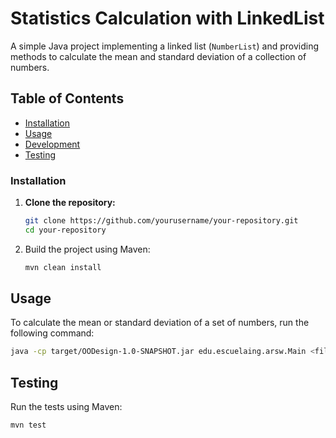 # Statistics Calculation with LinkedList

A simple Java project implementing a linked list (`NumberList`) and providing methods to calculate the mean and standard deviation of a collection of numbers.

## Table of Contents

- [Installation](#installation)
- [Usage](#usage)
- [Development](#development)
- [Testing](#testing)

### Installation

1. **Clone the repository:**
   ```bash
   git clone https://github.com/yourusername/your-repository.git
   cd your-repository
   ```
2. Build the project using Maven:
    ```bash
    mvn clean install
    ```
## Usage

To calculate the mean or standard deviation of a set of numbers, run the following command:

```bash
java -cp target/OODesign-1.0-SNAPSHOT.jar edu.escuelaing.arsw.Main <file>
```

## Testing

Run the tests using Maven:
```bash
mvn test
```
